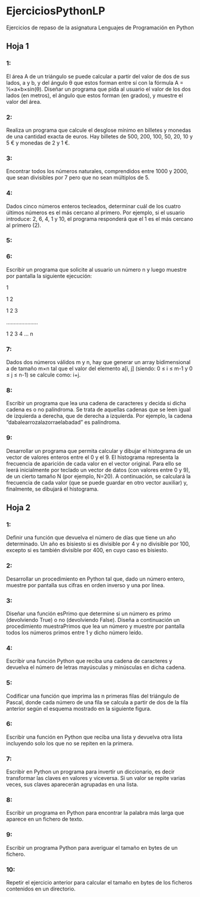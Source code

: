 # EjerciciosPythonLP
Ejercicios de repaso de la asignatura Lenguajes de Programación en Python
## Hoja 1
### 1:
El área A de un triángulo se puede calcular a partir del valor de dos de sus lados, a y b, y del
ángulo θ que estos forman entre sí con la fórmula A = ½×a×b×sin(θ). Diseñar un programa que
pida al usuario el valor de los dos lados (en metros), el ángulo que estos forman (en grados), y
muestre el valor del área.
### 2:
Realiza un programa que calcule el desglose mínimo en billetes y monedas de una cantidad
exacta de euros. Hay billetes de 500, 200, 100, 50, 20, 10 y 5 € y monedas de 2 y 1 €.
### 3:
Encontrar todos los números naturales, comprendidos entre 1000 y 2000, que sean divisibles
por 7 pero que no sean múltiplos de 5.
### 4:
Dados cinco números enteros tecleados, determinar cuál de los cuatro últimos números es el
más cercano al primero. Por ejemplo, si el usuario introduce: 2, 6, 4, 1 y 10, el programa
responderá que el 1 es el más cercano al primero (2).
### 5:

### 6:
Escribir un programa que solicite al usuario un número n y luego muestre por pantalla la
siguiente ejecución:

1

1 2

1 2 3

…………………

1 2 3 4 … n
### 7:
Dados dos números válidos m y n, hay que generar un array bidimensional a de tamaño m×n tal
que el valor del elemento a[i, j] (siendo: 0 ≤ i ≤ m-1 y 0 ≤ j ≤ n-1) se calcule como: i+j. 
### 8:
Escribir un programa que lea una cadena de caracteres y decida si dicha cadena es o no
palíndroma. Se trata de aquellas cadenas que se leen igual de izquierda a derecha, que de
derecha a izquierda. Por ejemplo, la cadena “dabalearrozalazorraelabadad” es palíndroma.
### 9:
Desarrollar un programa que permita calcular y dibujar el histograma de un vector de valores
enteros entre el 0 y el 9. El histograma representa la frecuencia de aparición de cada valor en el
vector original. Para ello se leerá inicialmente por teclado un vector de datos (con valores entre
0 y 9), de un cierto tamaño N (por ejemplo, N=20). A continuación, se calculará la frecuencia de
cada valor (que se puede guardar en otro vector auxiliar) y, finalmente, se dibujará el
histograma.

## Hoja 2
### 1:
Definir una función que devuelva el número de días que tiene un año determinado. Un año es
bisiesto si es divisible por 4 y no divisible por 100, excepto si es también divisible por 400, en
cuyo caso es bisiesto.
### 2:
Desarrollar un procedimiento en Python tal que, dado un número entero, muestre por pantalla
sus cifras en orden inverso y una por línea. 
### 3:
Diseñar una función esPrimo que determine si un número es primo (devolviendo True) o no
(devolviendo False). Diseña a continuación un procedimiento muestraPrimos que lea un
número y muestre por pantalla todos los números primos entre 1 y dicho número leído.
### 4:
Escribir una función Python que reciba una cadena de caracteres y devuelva el número de letras
mayúsculas y minúsculas en dicha cadena. 
### 5:
Codificar una función que imprima las n primeras filas del triángulo de Pascal, donde cada
número de una fila se calcula a partir de dos de la fila anterior según el esquema mostrado en la
siguiente figura.
### 6:
Escribir una función en Python que reciba una lista y devuelva otra lista incluyendo solo los que
no se repiten en la primera. 
### 7:
Escribir en Python un programa para invertir un diccionario, es decir transformar las claves en
valores y viceversa. Si un valor se repite varias veces, sus claves aparecerán agrupadas en una
lista.
### 8:
Escribir un programa en Python para encontrar la palabra más larga que aparece en un fichero
de texto.
### 9:
Escribir un programa Python para averiguar el tamaño en bytes de un fichero. 
### 10:
Repetir el ejercicio anterior para calcular el tamaño en bytes de los ficheros contenidos en un
directorio.
